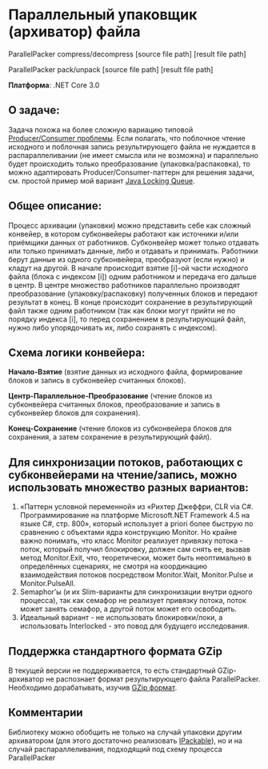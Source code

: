 ﻿# Параллельный упаковщик (архиватор) файла

ParallelPacker compress/decompress [source file path] [result file path]

ParallelPacker pack/unpack [source file path] [result file path]

**Платформа**: .NET Core 3.0

## О задаче:
Задача похожа на более сложную вариацию типовой [Producer/Consumer проблемы](https://en.wikipedia.org/wiki/Producer%E2%80%93consumer_problem). 
Если полагать, что поблочное чтение исходного и поблочная запись результирующего файла не нуждается в распараллеливании (не имеет смысла или не возможна) и параллельно будет происходить только преобразование (упаковка/распаковка), то можно адаптировать Producer/Consumer-паттерн для решения задачи, см. простой пример мой вариант [Java Locking Queue](https://github.com/pp-chain/jalgo/blob/master/src/com/jalgo/concurrency/LockingQueue.java).

## Общее описание:
Процесс архивации (упаковки) можно представить себе как сложный конвейер, в котором субконвейеры работают как источники и/или приёмщики данных от работников. Субконвейер может только отдавать или только принимать данные, либо и отдавать и принимать. Работники берут данные из одного субконвейера, преобразуют (если нужно) и кладут на другой.
В начале происходит взятие [i]-ой части исходного файла (блока с индексом [i]) одним работником и передача его дальше в центр. В центре множество работников параллельно производят преобразование (упаковку/распаковку) полученных блоков и передают результат в конец. В конце происходит сохранение в результирующий файл также одним работником (так как блоки могут прийти не по порядку индекса [i], то перед сохранением в результирующий файл, нужно либо упорядочивать их, либо сохранять с индексом).

## Схема логики конвейера:
**Начало-Взятие** (взятие данных из исходного файла, формирование блоков и запись в субконвейер считанных блоков).

**Центр-Параллельное-Преобразование** (чтение блоков из субконвейера считанных блоков, преобразование и запись в субконвейер блоков для сохранения).

**Конец-Сохранение** (чтение блоков из субконвейера блоков для сохранения, а затем сохранение в результирующий файл).

## Для синхронизации потоков, работающих с субконвейерами на чтение/запись, можно использовать множество разных вариантов:
1) «Паттерн условной переменной» из «Рихтер Джеффри, CLR via C#. Программирование на платформе Microsoft.NET Framework 4.5 на языке C#, стр. 800», который использует a priori более быструю по сравнению с объектами ядра конструкцию Monitor. Но крайне важно понимать, что класс Monitor реализует привязку потока - поток, который получил блокировку, должен сам снять ее, вызвав метод Monitor.Exit, что, теоретически, может быть неоптимально в определённых сценариях, не смотря на координацию взаимодействия потоков посредством Monitor.Wait, Monitor.Pulse и Monitor.PulseAll.
2) Semaphor’ы (и их Slim-варианты для синхронизации внутри одного процесса), так как семафор не реализует привязку потока, поток может занять семафор, а другой поток может его освободить.
3) Идеальный вариант - не использовать блокировки/локи, а использовать Interlocked - это повод для будущего исследования.

## Поддержка стандартного формата GZip
В текущей версии не поддерживается, то есть стандартный GZip-архиватор не распознает формат результирующего файла ParallelPacker.
Необходимо дорабатывать, изучив [GZip формат](http://www.zlib.org/rfc-gzip.html).

## Комментарии
Библиотеку можно обобщить не только на случай упаковки другим архиватором (для этого достаточно реализовать [IPackable](https://github.com/pp-chain/ParallelPacker/blob/master/ParallelPacker/PackerEngines/IPackable.cs)), но и на случай распараллеливания, подходящий под схему процесса ParallelPacker